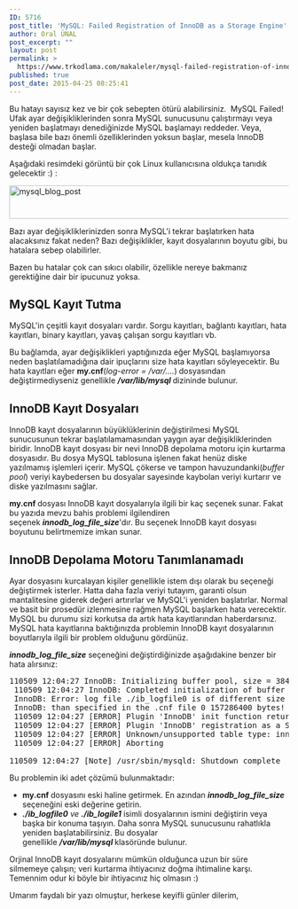 ```yaml
---
ID: 5716
post_title: 'MySQL: Failed Registration of InnoDB as a Storage Engine'
author: Oral ÜNAL
post_excerpt: ""
layout: post
permalink: >
  https://www.trkodlama.com/makaleler/mysql-failed-registration-of-innodb-as-a-storage-engine-5716.html
published: true
post_date: 2015-04-25 08:25:41
---
```

Bu hatayı sayısız kez ve bir çok sebepten ötürü alabilirsiniz.  MySQL Failed! Ufak ayar değişikliklerinden sonra MySQL sunucusunu çalıştırmayı veya yeniden başlatmayı denediğinizde MySQL başlamayı reddeder. Veya, başlasa bile bazı önemli özelliklerinden yoksun başlar, mesela InnoDB desteği olmadan başlar.

Aşağıdaki resimdeki görüntü bir çok Linux kullanıcısına oldukça tanıdık gelecektir :) :

<img class="aligncenter wp-image-5717 size-full" src="http://www.trkodlama.com/wp-content/uploads/2015/04/mysql_blog_post-e1429939676763.png" alt="mysql_blog_post" width="568" height="60" />

Bazı ayar değişikliklerinizden sonra MySQL'i tekrar başlatırken hata alacaksınız fakat neden? Bazı değişiklikler, kayıt dosyalarının boyutu gibi, bu hatalara sebep olabilirler.

Bazen bu hatalar çok can sıkıcı olabilir, özellikle nereye bakmanız gerektiğine dair bir ipucunuz yoksa.

<h2>MySQL Kayıt Tutma</h2>

MySQL'in çeşitli kayıt dosyaları vardır. Sorgu kayıtları, bağlantı kayıtları, hata kayıtları, binary kayıtları, yavaş çalışan sorgu kayıtları vb.

Bu bağlamda, ayar değişiklikleri yaptığınızda eğer MySQL başlamıyorsa neden başlatılamadığına dair ipuçlarını size hata kayıtları söyleyecektir. Bu hata kayıtları eğer <strong>my.cnf</strong>(<em>log-error = /var/....</em>)<strong> </strong>dosyasından değiştirmediyseniz genellikle <em><strong>/var/lib/mysql </strong></em>dizininde bulunur.

<h2>InnoDB Kayıt Dosyaları</h2>

InnoDB kayıt dosyalarının büyüklüklerinin değiştirilmesi MySQL sunucusunun tekrar başlatılamamasından yaygın ayar değişikliklerinden biridir. InnoDB kayıt dosyası bir nevi InnoDB depolama motoru için kurtarma dosyasıdır. Bu dosya MySQL tablosuna işlenen fakat henüz diske yazılmamış işlemleri içerir. MySQL çökerse ve tampon havuzundanki(<em>buffer pool</em>) veriyi kaybedersen bu dosyalar sayesinde kaybolan veriyi kurtarır ve diske yazılmasını sağlar.

<strong>my.cnf </strong>dosyası InnoDB kayıt dosyalarıyla ilgili bir kaç seçenek sunar. Fakat bu yazıda mevzu bahis problemi ilgilendiren seçenek <em><strong>innodb_log_file_size</strong></em>'dır. Bu seçenek InnoDB kayıt dosyası boyutunu belirtmemize imkan sunar.

<h2>InnoDB Depolama Motoru Tanımlanamadı</h2>

Ayar dosyasını kurcalayan kişiler genellikle istem dışı olarak bu seçeneği değiştirmek isterler. Hatta daha fazla veriyi tutayım, garanti olsun mantalitesine giderek değeri artırırlar ve MySQL'i yeniden başlatırlar. Normal ve basit bir prosedür izlenmesine rağmen MySQL başlarken hata verecektir. MySQL bu durumu sizi korkutsa da artık hata kayıtlarından haberdarsınız. MySQL hata kayıtlarına baktığınızda problemin InnoDB kayıt dosyalarının boyutlarıyla ilgili bir problem olduğunu gördünüz.

<em><strong>innodb_log_file_size</strong></em> seçeneğini değiştirdiğinizde aşağıdakine benzer bir hata alırsınız:

<pre class="lang:sql decode:1 " >110509 12:04:27 InnoDB: Initializing buffer pool, size = 384.0M
 110509 12:04:27 InnoDB: Completed initialization of buffer pool
 InnoDB: Error: log file ./ib_logfile0 is of different size 0 5242880 bytes
 InnoDB: than specified in the .cnf file 0 157286400 bytes!
 110509 12:04:27 [ERROR] Plugin 'InnoDB' init function returned error.
 110509 12:04:27 [ERROR] Plugin 'InnoDB' registration as a STORAGE ENGINE failed.
 110509 12:04:27 [ERROR] Unknown/unsupported table type: innodb
 110509 12:04:27 [ERROR] Aborting

110509 12:04:27 [Note] /usr/sbin/mysqld: Shutdown complete</pre>

Bu problemin iki adet çözümü bulunmaktadır:

<ul>
    <li><strong>my.cnf </strong>dosyasını eski haline getirmek. En azından <strong><em>innodb_log_file_size</em></strong> seçeneğini eski değerine getirin.</li>
    <li><em><strong>./ib_logfile0</strong> ve <strong>./ib_logile1</strong></em> isimli dosyalarının ismini değiştirin veya başka bir konuma taşıyın. Daha sonra MySQL sunucusunu rahatlıkla yeniden başlatabilirsiniz. Bu dosyalar genellikle <strong><em>/var/lib/mysql </em></strong>klasöründe bulunur.</li>
</ul>

Orjinal InnoDB kayıt dosyalarını mümkün olduğunca uzun bir süre silmemeye çalışın; veri kurtarma ihtiyacınız doğma ihtimaline karşı. Temennim odur ki böyle bir ihtiyacınız hiç olmasın :)

Umarım faydalı bir yazı olmuştur, herkese keyifli günler dilerim,